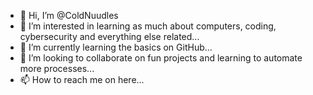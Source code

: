 - 👋 Hi, I’m @ColdNuudles
- 👀 I’m interested in learning as much about computers, coding, cybersecurity and everything else related...
- 🌱 I’m currently learning the basics on GitHub...
- 💞️ I’m looking to collaborate on fun projects and learning to automate more processes...
- 📫 How to reach me on here...

<!---
ColdNuudles/ColdNuudles is a ✨ special ✨ repository because its `README.md` (this file) appears on your GitHub profile.
You can click the Preview link to take a look at your changes.
--->
